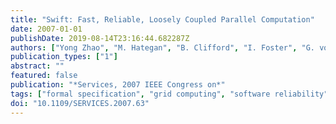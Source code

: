 ```yaml
---
title: "Swift: Fast, Reliable, Loosely Coupled Parallel Computation"
date: 2007-01-01
publishDate: 2019-08-14T23:16:44.682287Z
authors: ["Yong Zhao", "M. Hategan", "B. Clifford", "I. Foster", "G. von Laszewski", "V. Nefedova", "I. Raicu", "T. Stef-Praun", "M. Wilde"]
publication_types: ["1"]
abstract: ""
featured: false
publication: "*Services, 2007 IEEE Congress on*"
tags: ["formal specification", "grid computing", "software reliability", "GriPhyN virtual data system", "Swift system", "SwiftScript language", "complex file system structures", "runtime system", "scripting language", "Computer science", "Concurrent computing", "Data systems", "Distributed computing", "File systems", "High performance computing", "Laboratories", "Magnetic analysis", "Mathematics", "Power system reliability"]
doi: "10.1109/SERVICES.2007.63"
---
```


